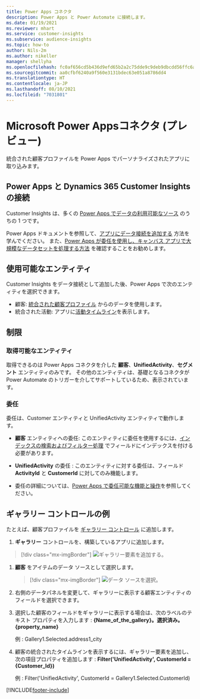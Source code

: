 ```yaml
---
title: Power Apps コネクタ
description: Power Apps と Power Automate に接続します。
ms.date: 01/19/2021
ms.reviewer: mhart
ms.service: customer-insights
ms.subservice: audience-insights
ms.topic: how-to
author: Nils-2m
ms.author: nikeller
manager: shellyha
ms.openlocfilehash: fc0af656cd5b436d9efd65b2a2c75dde9c9deb9dbcdd56ffc6a960f5878a631f
ms.sourcegitcommit: aa0cfbf6240a9f560e3131bdec63e051a8786dd4
ms.translationtype: HT
ms.contentlocale: ja-JP
ms.lasthandoff: 08/10/2021
ms.locfileid: "7031801"
---
```

# <a name="microsoft-power-apps-connector-preview"></a>Microsoft Power Appsコネクタ (プレビュー)

統合された顧客プロファイルを Power Apps でパーソナライズされたアプリに取り込みます。

## <a name="connect-power-apps-and-dynamics-365-customer-insights"></a>Power Apps と Dynamics 365 Customer Insights の接続

Customer Insights は、多くの [Power Apps でデータの利用可能なソース](/powerapps/maker/canvas-apps/working-with-data-sources) のうちの 1 つです。

Power Apps ドキュメントを参照して、[アプリにデータ接続を追加する](/powerapps/maker/canvas-apps/add-data-connection) 方法を学んでください。 また、[Power Apps が委任を使用し、キャンバス アプリで大規模なデータセットを処理する方法](/powerapps/maker/canvas-apps/delegation-overview) を確認することをお勧めします。

## <a name="available-entities"></a>使用可能なエンティティ

Customer Insights をデータ接続として追加した後、Power Apps で次のエンティティを選択できます。

- 顧客: [統合された顧客プロファイル](customer-profiles.md) からのデータを使用します。
- 統合された活動: アプリに[活動タイムライン](activities.md)を表示します。

## <a name="limitations"></a>制限

### <a name="retrievable-entities"></a>取得可能なエンティティ

取得できるのは Power Apps コネクタを介した **顧客**、**UnifiedActivity**、**セグメント** エンティティのみです。 その他のエンティティは、基礎となるコネクタが Power Automate のトリガーを介してサポートしているため、表示されています。  

### <a name="delegation"></a>委任

委任は、Customer エンティティと UnifiedActivity エンティティで動作します。 

- **顧客** エンティティへの委任: このエンティティに委任を使用するには、[インデックスの検索およびフィルター処理](search-filter-index.md) でフィールドにインデックスを付ける必要があります。  

- **UnifiedActivity** の委任 : このエンティティに対する委任は、フィールド **ActivityId** と **CustomerId** に対してのみ機能します。  

- 委任の詳細については、[Power Apps で委任可能な機能と操作](/connectors/commondataservice/#power-apps-delegable-functions-and-operations-for-the-cds-for-apps)を参照してください。 

## <a name="example-gallery-control"></a>ギャラリー コントロールの例

たとえば、顧客プロファイルを [ギャラリー コントロール](/powerapps/maker/canvas-apps/add-gallery) に追加します。

1. **ギャラリー** コントロールを、構築しているアプリに追加します。

> [!div class="mx-imgBorder"]
> ![ギャラリー要素を追加する。](media/connector-powerapps9.png "ギャラリー要素を追加する")

1. **顧客** をアイテムのデータ ソースとして選択します。

    > [!div class="mx-imgBorder"]
    > ![データ ソースを選択。](media/choose-datasource-powerapps.png "データ ソースを選択")

1. 右側のデータパネルを変更して、ギャラリーに表示する顧客エンティティのフィールドを選択できます。

1. 選択した顧客のフィールドをギャラリーに表示する場合は、次のラベルのテキスト プロパティを入力します : **{Name_of_the_gallery}。選択済み。{property_name}**

    例 : Gallery1.Selected.address1_city

1. 顧客の統合されたタイムラインを表示するには、ギャラリー要素を追加し、次の項目プロパティを追加します : **Filter('UnifiedActivity', CustomerId = {Customer_Id})**

    例 : Filter('UnifiedActivity', CustomerId = Gallery1.Selected.CustomerId)


[!INCLUDE[footer-include](../includes/footer-banner.md)]